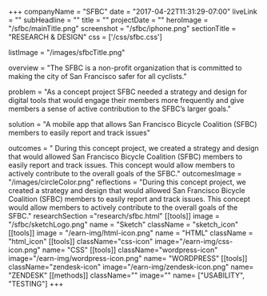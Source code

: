 +++
companyName = "SFBC"
date = "2017-04-22T11:31:29-07:00"
liveLink = ""
subHeadline = ""
title = ""
projectDate = ""
heroImage = "/sfbc/mainTitle.png"
screenshot = "/sfbc/iphone.png"
sectionTitle = "RESEARCH & DESIGN"
css = ['/css/sfbc.css']

listImage = "/images/sfbcTitle.png"

overview = "The SFBC is a non-profit organization that is committed to making the city of San Francisco safer for all cyclists."

problem = "As a concept project SFBC needed a strategy and design for digital tools that would engage their members more frequently and give members a sense of active contribution to the SFBC’s larger goals."

solution = "A mobile app that allows San Francisco Bicycle Coalition (SFBC) members to easily report and track issues"

outcomes = "  During this concept project, we created a strategy and design that would allowed San Francisco Bicycle Coalition (SFBC) members to easily report and track issues. This concept would allow members to actively contribute to the overall goals of the SFBC."
outcomesImage = "/images/circleColor.png"
reflections = "During this concept project, we created a strategy and design that would allowed San Francisco Bicycle Coalition (SFBC) members to easily report and track issues. This concept would allow members to actively contribute to the overall goals of the SFBC."
researchSection ="research/sfbc.html"
[[tools]]
  image = "/sfbc/sketchLogo.png"
  name = "Sketch"
  className = "sketch_icon"
[[tools]]
  image = "/earn-img/html-icon.png"
  name = "HTML"
  className = "html_icon"
[[tools]]
  className="css-icon"
  image="/earn-img/css-icon.png"
  name= "CSS"
[[tools]]
  className="wordpress-icon"
  image="/earn-img/wordpress-icon.png"
  name= "WORDPRESS"
[[tools]]
  className="zendesk-icon"
  image="/earn-img/zendesk-icon.png"
  name= "ZENDESK"
[[methods]]
    className=""
    image=""
    name= ["USABILITY", "TESTING"]
+++
